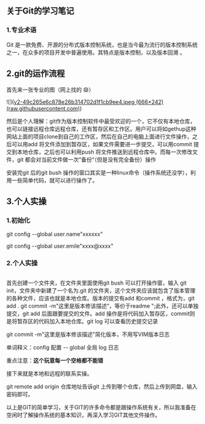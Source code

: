 

## 关于Git的学习笔记

### 1.专业术语

Git 是一款免费、开源的分布式版本控制系统，也是当今最为流行的版本控制系统之一，在众多的项目开发中普遍使用。其特点是版本控制，以及版本回溯 。

## 2.git的运作流程

首先来一张专业的图（网上找的 :smile:）

![]([v2-49c265e6c878e26b314702d1f1cb9ee4.jpeg (666×242) (raw.githubusercontent.com)](https://raw.githubusercontent.com/shenzaoyi/picture/main/v2-49c265e6c878e26b314702d1f1cb9ee4.jpeg))



然后是个人理解：git作为版本控制软件中最受欢迎的一个，它不仅有本地仓库，也可以链接远程仓库远程仓库，还有暂存区和工作区。用户可以将如gethup这种网站上面的项目clone到自己的工作区，然后在自己的电脑上面进行文件操作，之后可以用add 将文件添加到暂存区，如果文件需要进一步提交，可以用commit 提交到本地仓库，之后也可以利用push 将文件推送到远程仓库中。而每一次修改文件，git 都会对当前文件做一次”备份“（但是没有完全备份）操作



安装完git 后的git bush 操作的窗口其实是一种linux命令（操作系统还没学），利用一些简单代码，就可以进行操作了。



## 3.个人实操

### 1.初始化

git config --global user.name"xxxxxx"

git config --global user.emile"xxxx@xxxx"

### 2.个人实操

![]()

首先创建一个文件夹，在文件夹里面使用git bush 可以打开操作窗，输入 git init，文件夹中新建了一个名为.git 的文件夹，这个文件夹应该就包含了版本管理的各种文件，应该也就是本地仓库。版本的提交有add  和commit   ，格式为，git add .    git commit -m"这里是版本修该描述“，等价于readme ";此外，还可以单独提交，git add 后面跟要提交的文件。add 操作是将代码加入暂存区，commit则是将暂存区的代码加入本地仓库。git log 可以查看历史提交记录

 git commit -m"这里是版本修该描述"简化版本，不用写VIM版本日志



单词释义：config 配置    -- global  全局  log 日志

重点注意：**这个玩意每一个空格都不能错**

接下来就是本地和远程的联系实操。

git remote add origin 仓库地址告诉git 上传到哪个仓库，然后上传到网盘，输入密码即可。



以上是GIT的简单学习，关于GIT的许多命令都是跟操作系统有关，所以我准备在空闲时了解操作系统的基本知识，再深入学习GIT其他文件操作。 





